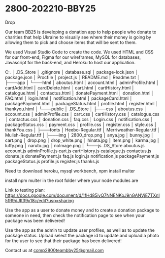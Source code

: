 # 2800-202210-BBY25

Drop

Our team BB25 is developing a donation app to help people who donate to charities that help Ukraine to visually see where their money is going by allowing them to pick and choose items that will be sent to them.

We used Visual Studio Code to create the code. We used HTML and CSS for our front-end, Figma for our wireframes, MySQL for databases, Javascript for the back-end, and Heroku to host our application.

C:.
│   .DS_Store
│   .gitignore
│   database.sql
│   package-lock.json
│   package.json
│   Procfile
│   project.js
│   README.md
│   Readme.txt
│
├───app
│   └───html
│           aboutus.html
│           account.html
│           adminProfile.html
│           cardAdd.html
│           cardDelete.html
│           cart.html
│           cartHistory.html
│           catalogue.html
│           contactus.html
│           donatePayment.html
│           donation.html
│           FAQ.html
│           login.html
│           notification.html
│           packageCard.html
│           packagePayment.html
│           packageStatus.html
│           profile.html
│           register.html
│           thankyou.html
│
└───public
    │   .DS_Store
    │
    ├───css
    │       aboutus.css
    │       account.css
    │       adminProfile.css
    │       cart.css
    │       cartHistory.css
    │       catalogue.css
    │       contactus.css
    │       donation.css
    │       faq.css
    │       Login.css
    │       notification.css
    │       packageStatus.css
    │       payment.css
    │       profile.css
    │       register.css
    │       style.css
    │       thankYou.css
    │
    ├───fonts
    │       Heebo-Regular.ttf
    │       Merriweather-Regular.ttf
    │       Mulish-Regular.ttf
    │
    ├───img
    │       2800_drop.png
    │       anya.jpg
    │       bunny.jpg
    │       cart.png
    │       drop.png
    │       drop_white.png
    │       hinata.jpg
    │       item.png
    │       karma.jpg
    │       luffy.png
    │       naruto.jpg
    │       noImage.png
    │
    └───js
            .DS_Store
            aboutus.js
            account.js
            adminProfile.js
            cart.js
            cartHistory.js
            catalogue.js
            contactus.js
            donate.js
            donatePayment.js
            faq.js
            login.js
            notification.js
            packagePayment.js
            packageStatus.js
            profile.js
            register.js
            thanks.js

Need to download heroku, mysql workbench, npm install multer

install npm multer in the root folder where your node modules are

Link to testing plan:
https://docs.google.com/document/d/1fHd85ivQ7NNENKoJ9nGANVjE7TXnI5fR9dJIt39x18c/edit?usp=sharing

Use the app as a user to donate money and to create a donation package to someone in need,
then check the notification page to see when your package was been delivered!

Use the app as the admin to update user profiles, as well as to update the package status.
Upload select the package id to update and upload a photo for the user to see that their
package has been delivered!

Contact us at comp2800teambby25@gmail.com